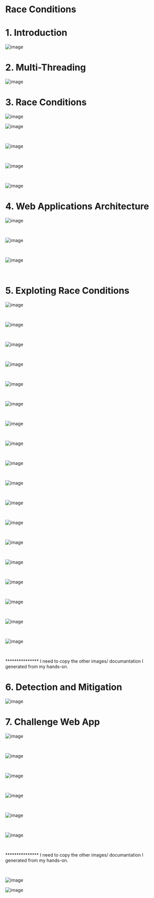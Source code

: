 <h1>Race Conditions</h1>


<h1>1. Introduction</h1>

![image](https://github.com/user-attachments/assets/6054ce70-521f-4ae3-bc0f-e73f927ae50e)


<h1>2. Multi-Threading</h1>

![image](https://github.com/user-attachments/assets/888ff890-a4d1-41cf-900a-8b92a0396e5d)

<h1>3. Race Conditions</h1>

![image](https://github.com/user-attachments/assets/cb7d8dc7-54b1-4385-8d8b-1296c73ea15c)



![image](https://github.com/user-attachments/assets/4c0f8e64-f71e-4903-a484-e6b3d3165f9b)

<br>

![image](https://github.com/user-attachments/assets/41eb3fcd-0fa2-4302-a1e8-fed05311b897)

<br>

![image](https://github.com/user-attachments/assets/9da54970-aec6-491b-ac5a-c52e617f136c)

<br>

![image](https://github.com/user-attachments/assets/8342a380-c512-4375-8088-c9893894cc24)

<h1>4. Web Applications Architecture</h1>

![image](https://github.com/user-attachments/assets/8aa3a6e6-9eef-468f-ad99-43e178d312a0)

<br>

![image](https://github.com/user-attachments/assets/c238e5eb-827d-4e61-8dde-b1f41cf85e70)

<br>

![image](https://github.com/user-attachments/assets/7ae6dcc4-ca71-478b-af64-6e1ebca8b8d0)

<br>

<h1>5. Exploting Race Conditions</h1>

![image](https://github.com/user-attachments/assets/bf5267ca-71c4-4df1-9ded-2e20a4a7d66c)

<br>

![image](https://github.com/user-attachments/assets/ca2c24af-a26a-4a42-8d67-b8cebe1a8cca)

<br>

![image](https://github.com/user-attachments/assets/3bb046f1-d323-4d22-957f-ffaa02884da1)

<br>

![image](https://github.com/user-attachments/assets/0404e9f7-f352-434a-8863-99377c1030de)

<br>

![image](https://github.com/user-attachments/assets/de417bc9-a45a-4163-ad29-2d52f16cdbec)

<br>

![image](https://github.com/user-attachments/assets/6f1df41b-9812-4e4d-88cf-1fdb2d25b61b)

<br>

![image](https://github.com/user-attachments/assets/cd0b6d4f-12b9-4ce1-8d7b-e512ea9e97a0)

<br>

![image](https://github.com/user-attachments/assets/6529180e-5692-49f3-820e-9c3c2eec92b8)

<br>

![image](https://github.com/user-attachments/assets/da60b396-35ce-4211-8f04-48a5dc3176d3)

<br>

![image](https://github.com/user-attachments/assets/5331a8bb-5fb6-4846-bfa7-bf38786fd881)

<br>

![image](https://github.com/user-attachments/assets/c9cef93f-e40e-4f11-a1a4-f3c53d924a07)

<br>

![image](https://github.com/user-attachments/assets/17c11284-0c3a-4e00-bee0-0756b85c9570)

<br>

![image](https://github.com/user-attachments/assets/a684ea47-e363-4c06-aad3-f0cb6e20986c)

<br>

![image](https://github.com/user-attachments/assets/e717953e-85ce-497a-9593-ed1906f4ade6)

<br>

![image](https://github.com/user-attachments/assets/de12e4d3-7012-4d92-9b2f-da75b54e3a68)

<br>

![image](https://github.com/user-attachments/assets/d24769d0-761f-4d68-bc0e-27c3d34493d4)

<br>

![image](https://github.com/user-attachments/assets/9e25ddda-eb89-467b-96a9-5338c31c4bbe)

<br>

![image](https://github.com/user-attachments/assets/321f785e-6721-4976-a26f-a9e0d347d238)

<br>

<p>***************  I need to copy the other images/ documantation I generated from my hands-on.</p>

<h1>6. Detection and Mitigation</h1>

![image](https://github.com/user-attachments/assets/f870db13-185a-45dd-9072-db77a1f1f2c2)

<h1>7. Challenge Web App</h1>

![image](https://github.com/user-attachments/assets/e86361d6-a905-4ce9-b639-34efb07eb81c)

<br>

![image](https://github.com/user-attachments/assets/b3cc83f8-d044-4151-a436-d198a06217fc)

<br>

![image](https://github.com/user-attachments/assets/e38afe1d-ba08-4f1c-967b-49b5d1778750)

<br>

![image](https://github.com/user-attachments/assets/ad5bcd82-796f-4a0a-82e1-87e27e4a02ed)

<br>

![image](https://github.com/user-attachments/assets/ee589564-3e7f-4dcd-b63e-6cc1dfdd52ea)

<br>

![image](https://github.com/user-attachments/assets/702f9079-928f-4e5c-8321-469a85c9a672)

<br>

<p>***************  I need to copy the other images/ documantation I generated from my hands-on.</p>

<br>

![image](https://github.com/user-attachments/assets/d7b17f96-064c-41d7-a396-11b65bb8ca0c)

![image](https://github.com/user-attachments/assets/7a7defea-fbef-453e-a9c9-6e35396cce71)





























